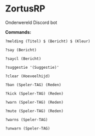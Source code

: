 # ZortusRP

Onderwereld Discord bot

**Commands:**

`?melding (Titel) $ (Bericht) $ (Kleur)`

`?say (Bericht)`

`?saycl (Bericht)`

`?suggestie '(Suggestie)'`

`?clear (Hoeveelhijd)`

`?ban (Speler-TAG) (Reden)`

`?kick (Speler-TAG) (Reden)`

`?warn (Speler-TAG) (Reden)`

`?mute (Speler-TAG) (Reden)`

`?warns (Speler-TAG)`

`?unwarn (Speler-TAG)`
